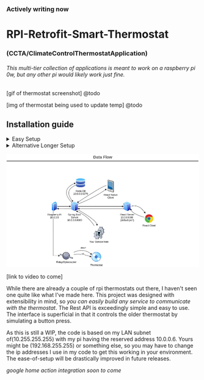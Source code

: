 ### Actively writing now

# RPI-Retrofit-Smart-Thermostat 
### (CCTA/ClimateControlThermostatApplication)

###### This multi-tier collection of applications is meant to work on a raspberry pi 0w, but any other pi would likely work just fine.

[gif of thermostat screenshot] @todo

[img of thermostat being used to update temp] @todo


## Installation guide

 <details>
  <summary>
   Easy Setup
  </summary>
 <br>

Pasting this into a terminal on the pi will clone this repo into your "~/" directory, install all dependencies, and append the crontab for the root user to launch both the spring boot server and react server start on boot. 

```console
sudo bash -c 'apt update -y && apt upgrade -y && apt install redis-server openjdk-8-jre wiringpi nodejs npm git -y && npm i -g serve --save && cd ~ && git clone https://github.com/geektechniquestudios/RPI-Retrofit-Smart-Thermostat && cd /home/pi/RPI-Retrofit-Smart-Thermostat/CCTA-React-Client && npm run-script build && (crontab -l ; echo "@reboot java -jar /home/pi/RPI-Retrofit-Smart-Thermostat/ccta-1.0.0.jar\n@reboot sudo serve -l 80 -s /home/pi/RPI-Retrofit-Smart-Thermostat/CCTA-React-Client/build") | crontab -' 
```
	
 </details>

 <details>
  <summary>
   Alternative Longer Setup 
  </summary>
 <br>
 
 If you'd rather do the installation more manually, you can run each command as it suits your needs
 
 
 Don't forget to ```sudo apt update``` first
 
  - a redis server running on the pi
  
      ```sudo apt install redis-server```
      
  - a java 1.8+ jre
      
      ```sudo apt install openjdk-8-jre```
      
  - node
  	  
     ```sudo apt install nodejs```
     
  - npm	  
  	  
     ```sudo apt install npm```
     
  - serve
  	  
     ```sudo npm i -g serve --save```
     
  - wiringpi
     
     ```sudo apt install wiringpi```

 You'll need to build the react project before serving it. You can do that by navigating into the ccta-react-client folder and running
 
 ```npm run-script build```

 If you'd like the pi to automatically start the spring boot and react servers on boot, you'll probably want to to add them to a crontab. You can do that by typing
 
  ```crontab -e```
 
 and appending the following lines to the end of the file
 
 ```console
 @reboot java -jar /home/pi/RPI-Retrofit-Smart-Thermostat/ccta-1.0.0.jar
 @reboot sudo serve -l 80 -s /home/pi/RPI-Retrofit-Smart-Thermostat/CCTA-React-Client/build
 ```
 
 </details> 


![](dataflow.png)

[link to video to come]

While there are already a couple of rpi thermostats out there, I haven't seen one quite like what I've made here. This project was designed with extensibility in mind, so *you can easily build any service to communicate with the thermostat*. The Rest API is exceedingly simple and easy to use. The interface is superficial in that it controls the older thermostat by simulating a button press.

As this is still a WIP, the code is based on my LAN subnet of(10.255.255.255) with my pi having the reserved address 10.0.0.6. Yours might be (192.168.255.255) or something else, so you may have to change the ip addresses I use in my code to get this working in your environment. The ease-of-setup will be drastically improved in future releases.
 


*google home action integration soon to come*
